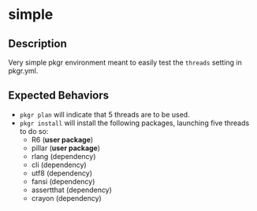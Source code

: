 # simple

## Description
Very simple pkgr environment meant to easily test the `threads` setting in pkgr.yml.

## Expected Behaviors
* `pkgr plan` will indicate that 5 threads are to be used.
* `pkgr install` will install the following packages, launching five threads to do so:
  - R6 (**user package**)
  - pillar (**user package**)
  - rlang (dependency)
  - cli (dependency)
  - utf8 (dependency)
  - fansi (dependency)
  - assertthat (dependency)
  - crayon (dependency)

